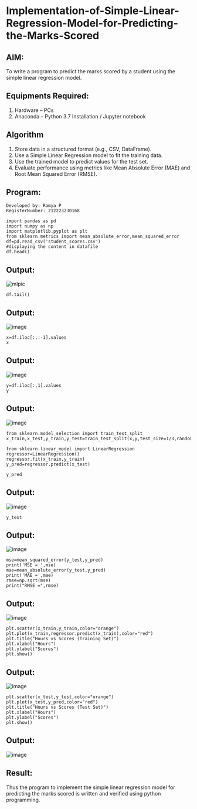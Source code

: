 
# Implementation-of-Simple-Linear-Regression-Model-for-Predicting-the-Marks-Scored

## AIM:
To write a program to predict the marks scored by a student using the simple linear regression model.

## Equipments Required:
1. Hardware – PCs
2. Anaconda – Python 3.7 Installation / Jupyter notebook

## Algorithm
1. Store data in a structured format (e.g., CSV, DataFrame).
2. Use a Simple Linear Regression model to fit the training data.
3. Use the trained model to predict values for the test set.
4. Evaluate performance using metrics like Mean Absolute Error (MAE) and Root Mean Squared Error (RMSE).

## Program:
~~~
Developed by: Ramya P
RegisterNumber: 212223230168
~~~
~~~
import pandas as pd
import numpy as np
import matplotlib.pyplot as plt
from sklearn.metrics import mean_absolute_error,mean_squared_error
df=pd.read_csv('student_scores.csv')
#displaying the content in datafile
df.head()
~~~
## Output:

![mlpic](https://github.com/user-attachments/assets/46372791-1b03-4fef-9bf9-21ac7f56215c)

~~~
df.tail()
~~~
## Output:
![image](https://github.com/user-attachments/assets/325b3fcd-343e-48de-be71-882eb4ffa902)

~~~
x=df.iloc[:,:-1].values
x
~~~
## Output:
![image](https://github.com/user-attachments/assets/f1e7c477-8729-4146-b542-028d779322e1)

~~~
y=df.iloc[:,1].values
y
~~~
## Output:
![image](https://github.com/user-attachments/assets/b24dd9e7-57c4-48b3-a8b0-e07b12b57973)


~~~
from sklearn.model_selection import train_test_split
x_train,x_test,y_train,y_test=train_test_split(x,y,test_size=1/3,random_state=0)
~~~
~~~
from sklearn.linear_model import LinearRegression
regressor=LinearRegression()
regressor.fit(x_train,y_train)
y_pred=regressor.predict(x_test)
~~~

~~~
y_pred
~~~
## Output:
![image](https://github.com/user-attachments/assets/4e4bcaf3-7475-4961-9698-bb123e9a39fb)

~~~
y_test
~~~
## Output:
![image](https://github.com/user-attachments/assets/17e79a54-20e5-46b7-a147-3188fc659f53)

~~~
mse=mean_squared_error(y_test,y_pred)
print('MSE = ',mse)
mae=mean_absolute_error(y_test,y_pred)
print('MAE =',mae)
rmse=np.sqrt(mse)
print("RMSE =",rmse)
~~~
## Output:
![image](https://github.com/user-attachments/assets/e6125223-71e0-477a-8ab8-60524f53691e)
~~~
plt.scatter(x_train,y_train,color="orange")
plt.plot(x_train,regressor.predict(x_train),color="red")
plt.title("Hours vs Scores (Training Set)")
plt.xlabel("Hours")
plt.ylabel("Scores")
plt.show()
~~~
## Output:
![image](https://github.com/user-attachments/assets/0d169e89-8175-4a89-9c64-72766c520da9)

~~~
plt.scatter(x_test,y_test,color="orange")
plt.plot(x_test,y_pred,color="red")
plt.title("Hours vs Scores (Test Set)")
plt.xlabel("Hours")
plt.ylabel("Scores")
plt.show()
~~~
## Output:
![image](https://github.com/user-attachments/assets/5d417873-550b-4717-9d7c-a15da78c6862)





















## Result:
Thus the program to implement the simple linear regression model for predicting the marks scored is written and verified using python programming.
